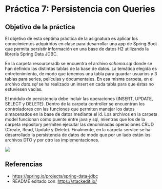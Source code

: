 # Práctica 7: Persistencia con Queries

## Objetivo de la práctica

El objetivo de esta séptima práctica de la asignatura es aplicar los conocimientos adquiridos en clase para desarrollar una app de Spring Boot que permita persistir información  en una base de datos H2 utilizando la librería Spring Data JDBC. 

En la carpeta resources/db se encuentra el archivo *schema.sql* donde se han definido las distintas tablas de la base de datos. La temática elegida es entretenimiento, de modo que tenemos una tabla para guardar usuarios y 3 tablas para series, películas y documentales. En esa misma carpeta, en el archivo *data.sql* se ha realizado un insert en cada tabla para que éstas no estuviesen vacías.

El módulo de persistencia debe incluir las operaciones (INSERT, UPDATE, SELECT y DELETE). Dentro de la carpeta controller se encuentran los controladores con las funciones que permiten manejar los datos almacenados en la base de datos mediante el id. Los archivos en la carpeta model funcionan como puente entre java y sql, mientras que los de la carpeta repository permiten ejecutar las denominadas operaciones CRUD (Create, Read, Update y Delete). Finalmente, en la carpeta service se ha desarrollado la persistencia de datos de modo que por un lado están los archivos DTO y por otro las implementaciones.

[![](https://gitpod.io/button/open-in-gitpod.svg)](https://gitpod.io/#https://github.com/alejandra-moreno/Practica7)

## Referencias

- https://spring.io/projects/spring-data-jdbc
- README editado con: https://stackedit.io/
